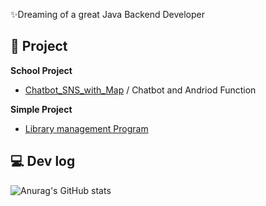 ✨Dreaming of a great Java Backend Developer
## 📝 Project
**School Project**

- [Chatbot_SNS_with_Map]( https://github.com/WooJinDeve/BIT_Project--Chatbot_SNS_with_Map) / Chatbot and Andriod Function

**Simple Project**
- [Library management Program](https://github.com/jangwon3828/University/tree/main/%EB%8F%84%EC%84%9C%EA%B4%80%EB%A6%AC)
 
## 💻 Dev log</br>
 ![Anurag's GitHub stats](https://github-readme-stats.vercel.app/api?username=jangwon3828&show_icons=true&theme=cobalt)

